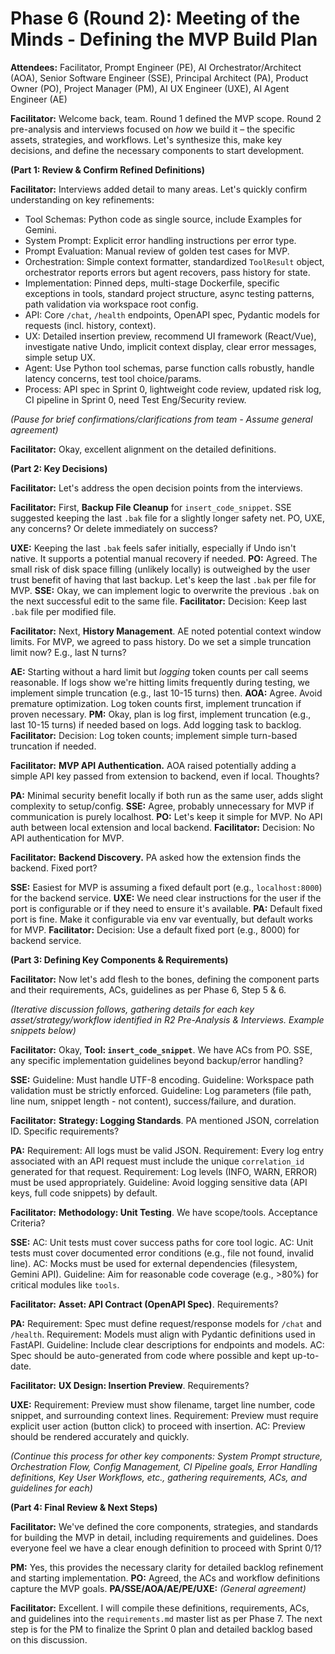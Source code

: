 # Phase 6 (Round 2): Meeting of the Minds - Defining the MVP Build Plan

**Attendees:** Facilitator, Prompt Engineer (PE), AI Orchestrator/Architect (AOA), Senior Software Engineer (SSE), Principal Architect (PA), Product Owner (PO), Project Manager (PM), AI UX Engineer (UXE), AI Agent Engineer (AE)

**Facilitator:** Welcome back, team. Round 1 defined the MVP scope. Round 2 pre-analysis and interviews focused on *how* we build it – the specific assets, strategies, and workflows. Let\'s synthesize this, make key decisions, and define the necessary components to start development.

**(Part 1: Review & Confirm Refined Definitions)**

**Facilitator:** Interviews added detail to many areas. Let\'s quickly confirm understanding on key refinements:
*   Tool Schemas: Python code as single source, include Examples for Gemini.
*   System Prompt: Explicit error handling instructions per error type.
*   Prompt Evaluation: Manual review of golden test cases for MVP.
*   Orchestration: Simple context formatter, standardized `ToolResult` object, orchestrator reports errors but agent recovers, pass history for state.
*   Implementation: Pinned deps, multi-stage Dockerfile, specific exceptions in tools, standard project structure, async testing patterns, path validation via workspace root config.
*   API: Core `/chat`, `/health` endpoints, OpenAPI spec, Pydantic models for requests (incl. history, context).
*   UX: Detailed insertion preview, recommend UI framework (React/Vue), investigate native Undo, implicit context display, clear error messages, simple setup UX.
*   Agent: Use Python tool schemas, parse function calls robustly, handle latency concerns, test tool choice/params.
*   Process: API spec in Sprint 0, lightweight code review, updated risk log, CI pipeline in Sprint 0, need Test Eng/Security review.

*(Pause for brief confirmations/clarifications from team - Assume general agreement)*

**Facilitator:** Okay, excellent alignment on the detailed definitions.

**(Part 2: Key Decisions)**

**Facilitator:** Let\'s address the open decision points from the interviews.

**Facilitator:** First, **Backup File Cleanup** for `insert_code_snippet`. SSE suggested keeping the last `.bak` file for a slightly longer safety net. PO, UXE, any concerns? Or delete immediately on success?

**UXE:** Keeping the last `.bak` feels safer initially, especially if Undo isn\'t native. It supports a potential manual recovery if needed.
**PO:** Agreed. The small risk of disk space filling (unlikely locally) is outweighed by the user trust benefit of having that last backup. Let\'s keep the last `.bak` per file for MVP.
**SSE:** Okay, we can implement logic to overwrite the previous `.bak` on the next successful edit to the same file.
**Facilitator:** Decision: Keep last `.bak` file per modified file.

**Facilitator:** Next, **History Management**. AE noted potential context window limits. For MVP, we agreed to pass history. Do we set a simple truncation limit now? E.g., last N turns?

**AE:** Starting without a hard limit but *logging* token counts per call seems reasonable. If logs show we\'re hitting limits frequently during testing, we implement simple truncation (e.g., last 10-15 turns) then.
**AOA:** Agree. Avoid premature optimization. Log token counts first, implement truncation if proven necessary.
**PM:** Okay, plan is log first, implement truncation (e.g., last 10-15 turns) if needed based on logs. Add logging task to backlog.
**Facilitator:** Decision: Log token counts; implement simple turn-based truncation if needed.

**Facilitator:** **MVP API Authentication.** AOA raised potentially adding a simple API key passed from extension to backend, even if local. Thoughts?

**PA:** Minimal security benefit locally if both run as the same user, adds slight complexity to setup/config.
**SSE:** Agree, probably unnecessary for MVP if communication is purely localhost.
**PO:** Let\'s keep it simple for MVP. No API auth between local extension and local backend.
**Facilitator:** Decision: No API authentication for MVP.

**Facilitator:** **Backend Discovery.** PA asked how the extension finds the backend. Fixed port?

**SSE:** Easiest for MVP is assuming a fixed default port (e.g., `localhost:8000`) for the backend service.
**UXE:** We need clear instructions for the user if the port is configurable or if they need to ensure it\'s available.
**PA:** Default fixed port is fine. Make it configurable via env var eventually, but default works for MVP.
**Facilitator:** Decision: Use a default fixed port (e.g., 8000) for backend service.

**(Part 3: Defining Key Components & Requirements)**

**Facilitator:** Now let\'s add flesh to the bones, defining the component parts and their requirements, ACs, guidelines as per Phase 6, Step 5 & 6.

*(Iterative discussion follows, gathering details for each key asset/strategy/workflow identified in R2 Pre-Analysis & Interviews. Example snippets below)*

**Facilitator:** Okay, **Tool: `insert_code_snippet`**. We have ACs from PO. SSE, any specific implementation guidelines beyond backup/error handling?

**SSE:** Guideline: Must handle UTF-8 encoding. Guideline: Workspace path validation must be strictly enforced. Guideline: Log parameters (file path, line num, snippet length - not content), success/failure, and duration.

**Facilitator:** **Strategy: Logging Standards**. PA mentioned JSON, correlation ID. Specific requirements?

**PA:** Requirement: All logs must be valid JSON. Requirement: Every log entry associated with an API request must include the unique `correlation_id` generated for that request. Requirement: Log levels (INFO, WARN, ERROR) must be used appropriately. Guideline: Avoid logging sensitive data (API keys, full code snippets) by default.

**Facilitator:** **Methodology: Unit Testing**. We have scope/tools. Acceptance Criteria?

**SSE:** AC: Unit tests must cover success paths for core tool logic. AC: Unit tests must cover documented error conditions (e.g., file not found, invalid line). AC: Mocks must be used for external dependencies (filesystem, Gemini API). Guideline: Aim for reasonable code coverage (e.g., >80%) for critical modules like `tools`.

**Facilitator:** **Asset: API Contract (OpenAPI Spec)**. Requirements?

**PA:** Requirement: Spec must define request/response models for `/chat` and `/health`. Requirement: Models must align with Pydantic definitions used in FastAPI. Guideline: Include clear descriptions for endpoints and models. AC: Spec should be auto-generated from code where possible and kept up-to-date.

**Facilitator:** **UX Design: Insertion Preview**. Requirements?

**UXE:** Requirement: Preview must show filename, target line number, code snippet, and surrounding context lines. Requirement: Preview must require explicit user action (button click) to proceed with insertion. AC: Preview should be rendered accurately and quickly.

*(Continue this process for other key components: System Prompt structure, Orchestration Flow, Config Management, CI Pipeline goals, Error Handling definitions, Key User Workflows, etc., gathering requirements, ACs, and guidelines for each)*

**(Part 4: Final Review & Next Steps)**

**Facilitator:** We\'ve defined the core components, strategies, and standards for building the MVP in detail, including requirements and guidelines. Does everyone feel we have a clear enough definition to proceed with Sprint 0/1?

**PM:** Yes, this provides the necessary clarity for detailed backlog refinement and starting implementation.
**PO:** Agreed, the ACs and workflow definitions capture the MVP goals.
**PA/SSE/AOA/AE/PE/UXE:** *(General agreement)*

**Facilitator:** Excellent. I will compile these definitions, requirements, ACs, and guidelines into the `requirements.md` master list as per Phase 7. The next step is for the PM to finalize the Sprint 0 plan and detailed backlog based on this discussion. 